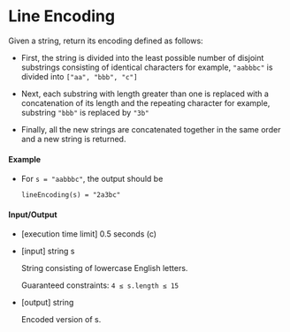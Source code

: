 Line Encoding
=============

Given a string, return its encoding defined as follows:

* First, the string is divided into the least possible number of disjoint
  substrings consisting of identical characters for example, `"aabbbc"` is
  divided into `["aa", "bbb", "c"]`

* Next, each substring with length greater than one is replaced with a
  concatenation of its length and the repeating character for example,
  substring `"bbb"` is replaced by `"3b"`

* Finally, all the new strings are concatenated together in the same
  order and a new string is returned.

#### Example

* For `s = "aabbbc"`, the output should be

  `lineEncoding(s) = "2a3bc"`

#### Input/Output

* \[execution time limit\] 0.5 seconds (c)

* \[input\] string s

  String consisting of lowercase English letters.

  Guaranteed constraints:
  `4 ≤ s.length ≤ 15`

* \[output\] string

  Encoded version of s.
